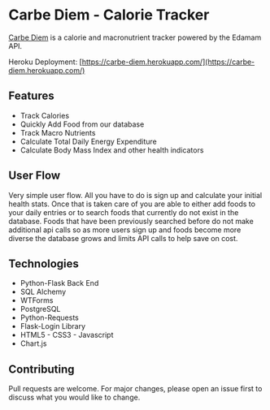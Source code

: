 # Carbe Diem - Calorie Tracker

[Carbe Diem](https://carbe-diem.herokuapp.com/) is a calorie and macronutrient tracker powered by the Edamam API.
 
Heroku Deployment: [https://carbe-diem.herokuapp.com/](https://carbe-diem.herokuapp.com/)

## Features
- Track Calories
- Quickly Add Food from our database
- Track Macro Nutrients
- Calculate Total Daily Energy Expenditure
- Calculate Body Mass Index and other health indicators



## User Flow
Very simple user flow. All you have to do is sign up and calculate your initial health stats. Once that is taken care of you are able to either add foods to your daily entries or to search foods that currently do not exist in the database. Foods that have been previously searched before do not make additional api calls so as more users sign up and foods become more diverse the database grows and limits API calls to help save on cost. 

## Technologies
- Python-Flask Back End
- SQL Alchemy
- WTForms
- PostgreSQL
- Python-Requests
- Flask-Login Library
- HTML5 - CSS3 - Javascript
- Chart.js

## Contributing
Pull requests are welcome. For major changes, please open an issue first to discuss what you would like to change.
